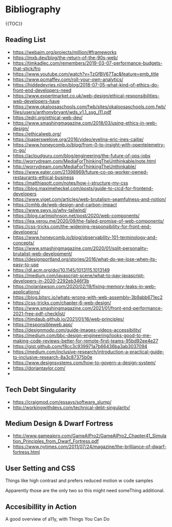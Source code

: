 # Bibliography

{{TOC}}


## Reading List

- https://webaim.org/projects/million/#frameworks
- https://mxb.dev/blog/the-return-of-the-90s-web/
- https://timkadlec.com/remembers/2019-03-07-performance-budgets-that-stick/fro
- https://www.youtube.com/watch?v=TzGfBV67Tac&feature=emb_title
- https://www.pcmaffey.com/roll-your-own-analytics/
- https://hiddedevries.nl/en/blog/2018-07-05-what-kind-of-ethics-do-front-end-developers-need
- https://www.expertmarket.co.uk/web-design/ethical-responsibilities-web-developers-have
- https://www.okaloosaschools.com/fwb/sites/okaloosaschools.com.fwb/files/users/anthonybryant/wds_v1.1_ssg_l11.pdf
- https://edri.org/ethical-web-dev/
- https://www.smashingmagazine.com/2018/03/using-ethics-in-web-design/
- https://ethicalweb.org/
- https://paperswelove.org/2016/video/evelina-eric-ines-caitie/
- https://www.honeycomb.io/blog/from-0-to-insight-with-opentelemetry-in-go/
- https://acloudguru.com/blog/engineering/the-future-of-ops-jobs
- http://worrydream.com/MediaForThinkingTheUnthinkable/note.html
- http://worrydream.com/MediaForThinkingTheUnthinkable/
- https://www.eater.com/21398969/future-co-op-worker-owned-restaurants-ethical-business
- https://matthiasott.com/notes/how-i-structure-my-css
- https://blog.maximeheckel.com/posts/guide-to-cicd-for-frontend-developers
- https://www.viget.com/articles/web-brutalism-seamfulness-and-notion/
- https://cmhb.de/web-design-and-carbon-impact
- https://www.swyx.io/why-tailwind/
- https://blog.carlmjohnson.net/post/2020/web-components/
- https://lea.verou.me/2020/09/the-failed-promise-of-web-components/
- https://css-tricks.com/the-widening-responsibility-for-front-end-developers/
- https://www.honeycomb.io/blog/observability-101-terminology-and-concepts/
- https://www.smashingmagazine.com/2020/01/split-personality-brutalist-web-development/
- https://designportland.org/stories/2016/what-do-we-lose-when-its-easy-to-use
- https://dl.acm.org/doi/10.1145/1013115.1013149
- https://medium.com/javascript-scene/what-to-pay-javascript-developers-in-2020-2292eb346f3b
- https://nolanlawson.com/2020/02/19/fixing-memory-leaks-in-web-applications/
- https://blog.bitsrc.io/whats-wrong-with-web-assembly-3b9abb671ec2
- https://css-tricks.com/chapter-6-web-design/
- https://www.smashingmagazine.com/2021/01/front-end-performance-2021-free-pdf-checklist/
- https://timdaub.github.io/2021/01/16/web-principles/
- https://responsibleweb.app/
- https://designmodo.com/guide-images-videos-accessibility/
- https://medium.com/bbc-design-engineering/looks-good-to-me-making-code-reviews-better-for-remote-first-teams-95bd92ee4e27
- https://gist.github.com/f8cc3c939971a7b66436ba3ab3037094
- https://medium.com/inclusive-research/introduction-a-practical-guide-to-inclusive-research-8a3c87375b0e
- https://www.designsystems.com/how-to-govern-a-design-system/
- https://doriantaylor.com/
-

## Tech Debt Singularity

- https://craigmod.com/essays/software_slump/
- http://workingwithdevs.com/technical-debt-singularity/

## Medium Design & Dwarf Fortress

- http://www.gameaipro.com/GameAIPro2/GameAIPro2_Chapter41_Simulation_Principles_from_Dwarf_Fortress.pdf
- https://www.nytimes.com/2011/07/24/magazine/the-brilliance-of-dwarf-fortress.html


## User Setting and CSS
Things like high contrast and prefers reduced motion w code samples

Apparently those are the only two so this might need someThing additional.


## Accesibillity in Action

A good overview of a11y, with Things You Can Do